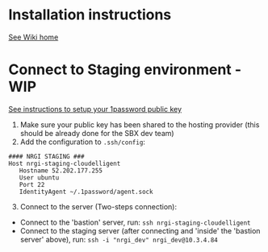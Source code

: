 # Installation instructions

[See Wiki home](https://gitlab.com/sb-dev-team/white-label-drupal-9/-/wikis/Home)

# Connect to Staging environment - WIP

[See instructions to setup your 1password public key](https://docs.google.com/document/d/1-zus9COVvHZsmavxAgZdaA3fEfybOlqRGl1Y5ZkNlYs/edit#heading=h.xzgpjcaienuq)

1. Make sure your public key has been shared to the hosting provider (this should be already done for the SBX dev team)
2. Add the configuration to `.ssh/config`:

```apacheconf
#### NRGI STAGING ###
Host nrgi-staging-cloudelligent
   Hostname 52.202.177.255
   User ubuntu
   Port 22
   IdentityAgent ~/.1password/agent.sock
```

3. Connect to the server (Two-steps connection):

- Connect to the 'bastion' server, run: `ssh nrgi-staging-cloudelligent`
- Connect to the staging server (after connecting and 'inside' the 'bastion server' above),
  run: `ssh -i "nrgi_dev" nrgi_dev@10.3.4.84` 

